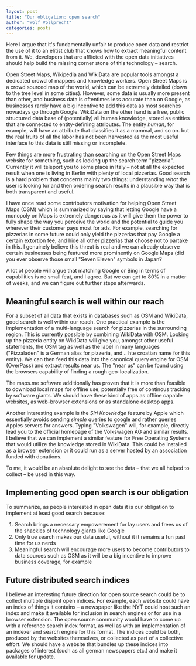 ```yaml
---
layout: post
title: "Our obligation: open search"
author: "Wolf Vollprecht"
categories: posts
---
```


<p class="subtitle">Here I argue that it's fundamentally unfair to produce open data and restrict the use of it to an elitist club that knows how to extract meaningful content from it. We, developers that are afflicted with the open data initiatives should help build the missing corner stone of this technology – search.</p>

Open Street Maps, Wikipedia and WikiData are popular tools amongst a dedicated crowd of mappers and knowledge workers.
Open Street Maps is a crowd sourced map of the world, which can be extremely detailed (down to the tree level in some cities). However, some data is usually more present than other, and business data is oftentimes less accurate than on Google, as businesses rarely have a big incentive to add this data as most searches nowadays go through Google.
WikiData on the other hand is a free, public structured data base of (potentially) all human knowledge, stored as entities that are connected to entity-defining attributes. The entity *human*, for example, will have an attribute that classifies it as a mammal, and so on.
 but the real fruits of all the labor has not been harvested as the most useful interface to this data is still missing or incomplete.

Few things are more frustrating than searching on the Open Street Maps website for something, such as looking up the search term "pizzeria". Currently it will teleport you to some place in Italy – not at all the expected result when one is living in Berlin with plenty of local pizzerias. Good search is a hard problem that concerns mainly two things: understanding *what* the user is looking for and then ordering search results in a plausible way that is both transparent and useful.

I have once read some contributors motivation for helping Open Street Maps (OSM) which is summarized by saying that letting Google have a monopoly on Maps is extremely dangerous as it will give them the power to fully shape the way you perceive the world and the potential to guide you wherever their customer pays most for ads. For example, searching for pizzerias in some future could only yield the pizzerias that pay Google a certain extortion fee, and hide all other pizzerias that choose not to partake in this. I genuinely believe this threat is real and we can already observe certain businesses being featured more prominently on Google Maps (did you ever observe those small "Seven Eleven" symbols in Japan?

A lot of people will argue that matching Google or Bing in terms of capabilities is no small feat, and I agree. But we can get to 80% in a matter of weeks, and we can figure out further steps afterwards.

## Meaningful search is well within our reach

For a subset of all data that exists in databases such as OSM and WikiData, good search is well within our reach. One practical example is the implementation of a multi-language search for pizzerias in the surrounding region. This is currently possible by combining WikiData with OSM. Looking up the pizzeria entity on WikiData will give you, amongst other useful statements, the OSM tag as well as the label in many languages ("Pizzaladen" is a German alias for pizzeria, and .. hte croatian name for this entity). We can then feed this data into the canonical query engine for OSM (OverPass) and extract results near us. The "near us" can be found using the browsers capability of finding a rough geo-localization.

The maps.me software additionally has proven that it is more than feasible to download local maps for offline use, potentially free of continous tracking by software giants. We should have these kind of apps as offline capable websites, as web-browser extensions or as standalone desktop apps.

Another interesting example is the *Siri Knowledge* feature by Apple which essentially avoids sending *simple* queries to google and rather queries Apples servers for answers. Typing "Volkswagen" will, for example, directly lead you to the official homepage of the Volkswagen AG and similar results. I believe that we can implement a similar feature for Free Operating Systems that would utilize the knowledge stored in WikiData. This could be installed as a browser extension or it could run as a server hosted by an association funded with donations.

To me, it would be an absolute delight to see the data – that we all helped to collect – be used in this way. 


## Implementing good open search is our obligation

To summarize, as people interested in open data it is our obligation to implement at least good search because:

1. Search brings a necessary empowerement for lay users and frees us of the shackles of technology giants like Google
2. Only true search makes our data useful, without it it remains a fun past time for us nerds
3. Meaningful search will encourage more users to become contributors to data sources such as OSM as it will be a big incentive to improve business coverage, for example

## Future distributed search indices

I believe an interesting future direction for open source search could be to collect multiple disjoint open indices. For example, each website could have an index of things it contains – a newspaper like the NYT could host such an index and make it available for inclusion in search engines or for use in a browser extension. The open source community would have to come up with a reference search index format, as well as with an implementation of an indexer and search engine for this format. The indices could be both, produced by the websites themselves, or collected as part of a collective effort. We should have a website that bundles up these indices into packages of interest (such as all german newspapers etc.) and make it available for update.